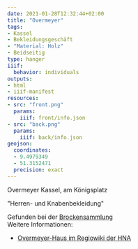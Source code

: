 ```yaml
---
date: 2021-01-28T12:32:44+02:00
title: "Overmeyer"
tags:
- Kassel
- Bekleidungsgeschäft
- "Material: Holz"
- Beidseitig
type: hanger
iiif:
  behavior: individuals
outputs:
- html
- iiif-manifest
resources:
- src: "front.png"
  params:
    iiif: front/info.json
- src: "back.png"
  params:
    iiif: back/info.json
geojson:
  coordinates:
  - 9.4979349
  - 51.3152471
  precision: exact
---
```

Overmeyer Kassel, am Königsplatz

"Herren- und Knabenbekleidung"

<div class="source">Gefunden bei der <a href="https://www.neue-arbeit-brockensammlung.de/geschaefte/gebrauchtmoebelkaufhaus/">Brockensammlung</a></div>

<div class="notes">
Weitere Informationen:
<ul>
<li><a href="http://regiowiki.hna.de/Overmeyer-Haus">Overmeyer-Haus im Regiowiki der HNA</a></li>
</ul>
</div>
